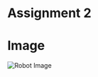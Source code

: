 # Assignment 2

# Image

![Robot Image](AME494598Fall2024/Assignments/A2/Assignment_2/Thumbnail.png)
